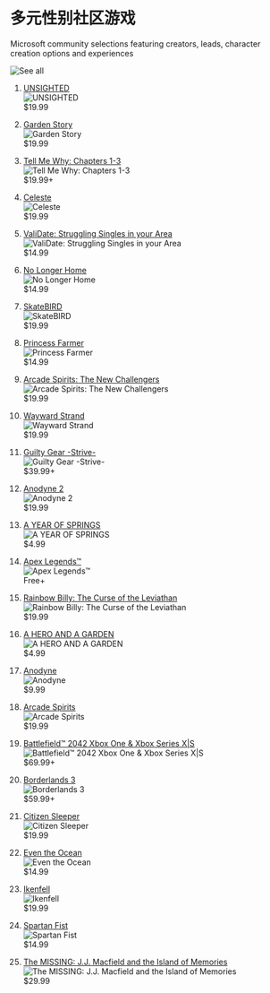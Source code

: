 # 多元性别社区游戏

Microsoft community selections featuring creators, leads, character creation options and experiences

![See all](https://cms-assets.xboxservices.com/assets/aa/b6/aab6397a-ca43-4534-ae77-12478fa725fb.jpg?n=Games-FY23TNB-Tile-1068x600-01.jpg)

1. [UNSIGHTED](https://www.xbox.com/en-US/games/store/unsighted/9P31WJ3N46KB/0010)  
   ![UNSIGHTED](https://store-images.s-microsoft.com/image/apps.24081.14551478980510727.3f872f24-72f5-4271-8bf0-7ad7e9929ecd.c0a1ab79-ede7-4668-9820-5784b7cf34dd?q=90&w=177&h=177)  
   $19.99

2. [Garden Story](https://www.xbox.com/en-US/games/store/garden-story/9PP09MJRH2XD/0010)  
   ![Garden Story](https://store-images.s-microsoft.com/image/apps.59861.14334501706636147.97df104f-715b-4347-b111-98fa1cbd5f7c.c9ebf3de-6630-46e2-a5ba-612131822246?q=90&w=177&h=177)  
   $19.99

3. [Tell Me Why: Chapters 1-3](https://www.xbox.com/en-US/games/store/tell-me-why-chapters-1-3/9NF83PRZK6K3/0010)  
   ![Tell Me Why: Chapters 1-3](https://store-images.s-microsoft.com/image/apps.56500.13599353568798630.567fc0f9-a81e-456c-a9ee-55bb0bb153b5.a110b76d-abae-4dd7-a578-a796ea66ff53?q=90&w=177&h=177)  
   $19.99+

4. [Celeste](https://www.xbox.com/en-US/games/store/celeste/BWMQL2RPWBHB/0001)  
   ![Celeste](https://store-images.s-microsoft.com/image/apps.7117.71633162879241707.7cf18b3b-9fa5-486f-9a68-067f06d50bf1.3bb742ae-b2ed-4066-bf27-ea50d614ce8c?q=90&w=177&h=177)  
   $19.99

5. [ValiDate: Struggling Singles in your Area](https://www.xbox.com/en-US/games/store/validate-struggling-singles-in-your-area/9MSN0L13VQ6P/0010)  
   ![ValiDate: Struggling Singles in your Area](https://store-images.s-microsoft.com/image/apps.28317.13824718338689926.46c6499b-20ad-4719-b5d7-0e55374351ea.dbf7b539-24b1-4d58-8169-84f82994aa9f?q=90&w=177&h=177)  
   $14.99

6. [No Longer Home](https://www.xbox.com/en-US/games/store/no-longer-home/9MVX4QJXMXNN/0010)  
   ![No Longer Home](https://store-images.s-microsoft.com/image/apps.10694.13850725242273123.30c98b4d-b38c-4ba1-8b71-41bd85d4c17a.5db70a96-378b-4f7a-bde9-4cca4da52520?q=90&w=177&h=177)  
   $14.99

7. [SkateBIRD](https://www.xbox.com/en-US/games/store/skatebird/9PN7NK4D9VCH/0010)  
   ![SkateBIRD](https://store-images.s-microsoft.com/image/apps.708.14353718102909470.9cc2f7fc-9593-4ede-8a30-6f9a57a11cc8.02e7f212-c898-4fae-9059-dbf519f64fa7?q=90&w=177&h=177)  
   $19.99

8. [Princess Farmer](https://www.xbox.com/en-US/games/store/princess-farmer/9PGP0J10H2HT/0010)  
   ![Princess Farmer](https://store-images.s-microsoft.com/image/apps.37083.14181697004559532.848db2d0-cd3d-4fd9-ac77-c7092a8489ae.20f3238d-7892-4253-9b44-e5ce117762c6?q=90&w=177&h=177)  
   $14.99

9. [Arcade Spirits: The New Challengers](https://www.xbox.com/en-US/games/store/arcade-spirits-the-new-challengers/9PPF534JXXTB/0010)  
   ![Arcade Spirits: The New Challengers](https://store-images.s-microsoft.com/image/apps.60183.14325865714508079.7617d0e7-a29c-4c94-8f1b-f09a52acd351.58c8e81e-8b1a-4d09-b747-d1c7325dccd0?q=90&w=177&h=177)  
   $19.99

10. [Wayward Strand](https://www.xbox.com/en-US/games/store/wayward-strand/9NCL9G6K403F/0010)  
    ![Wayward Strand](https://store-images.s-microsoft.com/image/apps.22701.13566268323339504.99c6b8a5-0cb8-488b-aca5-706abeb0af19.92fe9cb2-c1f2-42ec-bdde-c336fef28f9a?q=90&w=177&h=177)  
    $19.99

11. [Guilty Gear -Strive-](https://www.xbox.com/en-US/games/store/guilty-gear-strive/9MZDL6L34KF2/0010)  
    ![Guilty Gear -Strive-](https://store-images.s-microsoft.com/image/apps.23229.13872214727680763.7401cf68-944c-4d38-9d71-4d4226492658.647cd6b0-15f4-4751-b80e-0510082498d3?q=90&w=177&h=177)  
    $39.99+

12. [Anodyne 2](https://www.xbox.com/en-US/games/store/anodyne-2/9NPMHK3KNMD7/0010)  
    ![Anodyne 2](https://store-images.s-microsoft.com/image/apps.14320.13790688354856812.8eaf085f-e7a8-420c-a4df-ed8c7c1a91b0.10eae988-7189-44ec-9d5e-3dbb315f94fe?q=90&w=177&h=177)  
    $19.99

13. [A YEAR OF SPRINGS](https://www.xbox.com/en-US/games/store/a-year-of-springs/9MVSDLX60BND/0010)  
    ![A YEAR OF SPRINGS](https://store-images.s-microsoft.com/image/apps.57834.71371076658790719.317545e8-8085-4339-b820-70137a5557ce.76255fe1-a371-4bd9-8e8c-05b96e853412?q=90&w=177&h=177)  
    $4.99

14. [Apex Legends™](https://www.xbox.com/en-US/games/store/apex-legends/BV9ML45J2Q5V/0001)  
    ![Apex Legends™](https://store-images.s-microsoft.com/image/apps.29645.14293952320453711.7b0495b8-be6b-4fbc-9d4c-95bf880b7637.aee8335d-6c09-4147-bf12-78be5fd5ecb2?q=90&w=177&h=177)  
    Free+

15. [Rainbow Billy: The Curse of the Leviathan](https://www.xbox.com/en-US/games/store/rainbow-billy-the-curse-of-the-leviathan/9PMGFL6KM0T2/0010)  
    ![Rainbow Billy: The Curse of the Leviathan](https://store-images.s-microsoft.com/image/apps.15371.14390130085721400.0bea77f4-9414-423a-ba27-9ae6a33f3536.4bc945ee-55ff-49de-8b7e-cfdf58c977f8?q=90&w=177&h=177)  
    $19.99

16. [A HERO AND A GARDEN](https://www.xbox.com/en-US/games/store/a-hero-and-a-garden/9NRCK4LM5GXR/0010)  
    ![A HERO AND A GARDEN](https://store-images.s-microsoft.com/image/apps.26132.68330176731664059.f3247d56-a30e-4252-a988-c69fb1e2a3b3.46883973-a2cf-4fa3-9ce2-6ee5f0bb65a9?q=90&w=177&h=177)  
    $4.99

17. [Anodyne](https://www.xbox.com/en-US/games/store/anodyne/BQ52CP76239L/0001)  
    ![Anodyne](https://store-images.s-microsoft.com/image/apps.2846.14034795938001359.f923cdeb-6e4d-4824-917e-2c2276a28163.c8759cd1-3c8f-4b42-a6a8-9bef4cdb86e9?q=90&w=177&h=177)  
    $9.99

18. [Arcade Spirits](https://www.xbox.com/en-US/games/store/arcade-spirits/9N5FBD97PC72/0010)  
    ![Arcade Spirits](https://store-images.s-microsoft.com/image/apps.25285.13688248615848426.2c873b5c-62c8-420d-97d8-6c1760de3657.7c561a47-6daf-496d-9b8c-6347a96e2143?q=90&w=177&h=177)  
    $19.99

19. [Battlefield™ 2042 Xbox One & Xbox Series X|S](https://www.xbox.com/en-US/games/store/battlefield-2042-xbox-one-xbox-series-xs/9NMGP6S6NJPR/0010)  
    ![Battlefield™ 2042 Xbox One & Xbox Series X|S](https://store-images.s-microsoft.com/image/apps.40632.14019812399166283.dc5d064e-3693-46fa-896f-9287938c5df4.84bc91b9-20c2-4405-aebc-450d031b55c6?q=90&w=177&h=177)  
    $69.99+

20. [Borderlands 3](https://www.xbox.com/en-US/games/store/borderlands-3/C34NB0F1B5WQ/0001)  
    ![Borderlands 3](https://store-images.s-microsoft.com/image/apps.14887.66416288418246547.8db04ed4-6710-424c-b2c7-fc1b8f89e9a2.3be35e0e-7332-4d2c-85f8-746cc5209df4?q=90&w=177&h=177)  
    $59.99+

21. [Citizen Sleeper](https://www.xbox.com/en-US/games/store/citizen-sleeper/9N6F97F9WGL0/0010)  
    ![Citizen Sleeper](https://store-images.s-microsoft.com/image/apps.40632.14019812399166283.dc5d064e-3693-46fa-896f-9287938c5df4.84bc91b9-20c2-4405-aebc-450d031b55c6?q=90&w=177&h=177)  
    $19.99

22. [Even the Ocean](https://www.xbox.com/en-US/games/store/even-the-ocean/9N4HS99P4GV0/0010)  
    ![Even the Ocean](https://store-images.s-microsoft.com/image/apps.24296.13982494161910003.d038220d-224d-4881-82e3-48a309e0e0d8.00954aa3-3b9f-4dc7-8160-e775d4bd00a0?q=90&w=177&h=177)  
    $14.99

23. [Ikenfell](https://www.xbox.com/en-US/games/store/ikenfell/9P91S5ZL1P4D/0010)  
    ![Ikenfell](https://store-images.s-microsoft.com/image/apps.64405.14081265461049079.c0add195-d80e-44c7-92ce-4213a637de98.f12040ed-0314-4b8b-a939-55ea02a0f6bb?q=90&w=177&h=177)  
    $19.99

24. [Spartan Fist](https://www.xbox.com/en-US/games/store/spartan-fist/9P24V4BG5WF1/0010)  
    ![Spartan Fist](https://store-images.s-microsoft.com/image/apps.26391.14498544893230604.57e1c18e-3f1a-4b44-aa65-9892685fb819.0806ad91-f693-440c-a0b9-1257a76b8fff?q=90&w=177&h=177)  
    $14.99

25. [The MISSING: J.J. Macfield and the Island of Memories](https://www.xbox.com/en-US/games/store/the-missing-jj-macfield-and-the-island-of-memories/BWF6QT9CNZWN/0001)  
    ![The MISSING: J.J. Macfield and the Island of Memories](https://store-images.s-microsoft.com/image/apps.38414.72047252717640197.4f3e8c84-9a9d-4e72-ac10-1760b5502e8e.0f1fe6b6-2082-4d49-a4a2-808081f9c92b?q=90&w=177&h=177)  
    $29.99